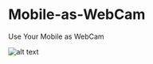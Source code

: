 # Mobile-as-WebCam
Use Your Mobile as WebCam


![alt text](https://encrypted-tbn0.gstatic.com/images?q=tbn:ANd9GcRkRzkoua3Tt9OElWLbZ2j16yHVjNRtlId5GQ&usqp=CAU)
